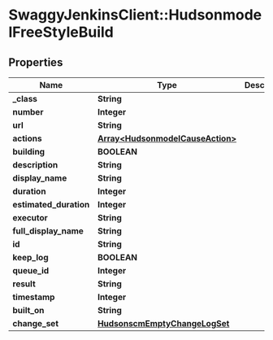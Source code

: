 # SwaggyJenkinsClient::HudsonmodelFreeStyleBuild

## Properties
Name | Type | Description | Notes
------------ | ------------- | ------------- | -------------
**_class** | **String** |  | [optional] 
**number** | **Integer** |  | [optional] 
**url** | **String** |  | [optional] 
**actions** | [**Array&lt;HudsonmodelCauseAction&gt;**](HudsonmodelCauseAction.md) |  | [optional] 
**building** | **BOOLEAN** |  | [optional] 
**description** | **String** |  | [optional] 
**display_name** | **String** |  | [optional] 
**duration** | **Integer** |  | [optional] 
**estimated_duration** | **Integer** |  | [optional] 
**executor** | **String** |  | [optional] 
**full_display_name** | **String** |  | [optional] 
**id** | **String** |  | [optional] 
**keep_log** | **BOOLEAN** |  | [optional] 
**queue_id** | **Integer** |  | [optional] 
**result** | **String** |  | [optional] 
**timestamp** | **Integer** |  | [optional] 
**built_on** | **String** |  | [optional] 
**change_set** | [**HudsonscmEmptyChangeLogSet**](HudsonscmEmptyChangeLogSet.md) |  | [optional] 


